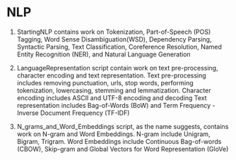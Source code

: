 # NLP


1.  StartingNLP contains work on Tokenization, Part-of-Speech (POS) Tagging, Word Sense Disambiguation(WSD), Dependency Parsing, Syntactic Parsing, Text Classification, Coreference Resolution, Named Entity Recognition (NER), and Natural Language Generation

2.  LanguageRepresentation script contain work on text pre-processing, character encoding and text representation.
     Text pre-processing includes removing punctuation, urls, stop words, performing tokenization, lowercasing, stemming and lemmatization.
     Character encoding includes ASCII and UTF-8 encoding and decoding
     Text representation includes Bag-of-Words (BoW) and Term Frequency - Inverse Document Frequency (TF-IDF)

3.  N_grams_and_Word_Embeddings script, as the name suggests, contains work on N-gram and Word Embeddings.
     N-gram include Unigram, Bigram, Trigram.
     Word Embeddings include Continuous Bag-of-words (CBOW), Skip-gram and Global Vectors for Word Representation (GloVe)

